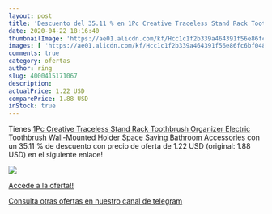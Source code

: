 ```yaml
---
layout: post
title: 'Descuento del 35.11 % en 1Pc Creative Traceless Stand Rack Toothb'
date: 2020-04-22 18:16:40
thumbnailImage: 'https://ae01.alicdn.com/kf/Hcc1c1f2b339a464391f56e86fc6bf048I/1Pc-Creative-Traceless-Stand-Rack-Toothbrush-Organizer-Electric-Toothbrush-Wall-Mounted-Holder-Space-Saving-Bathroom-Accessories.jpg_350x350._SL200_.jpg'
images: [ 'https://ae01.alicdn.com/kf/Hcc1c1f2b339a464391f56e86fc6bf048I/1Pc-Creative-Traceless-Stand-Rack-Toothbrush-Organizer-Electric-Toothbrush-Wall-Mounted-Holder-Space-Saving-Bathroom-Accessories.jpg_350x350._SL200_.jpg' ]
comments: true
category: ofertas
author: ring
slug: 4000415171067
description:
actualPrice: 1.22 USD
comparePrice: 1.88 USD
inStock: true
---
```


Tienes [1Pc Creative Traceless Stand Rack Toothbrush Organizer Electric Toothbrush Wall-Mounted Holder Space Saving Bathroom Accessories](https://www.amazon.com/dp/4000415171067/?tag=redken08-20) con un 35.11 % de descuento con precio de oferta de 1.22 USD (original: 1.88 USD) en el siguiente enlace!

[![](https://ae01.alicdn.com/kf/Hcc1c1f2b339a464391f56e86fc6bf048I/1Pc-Creative-Traceless-Stand-Rack-Toothbrush-Organizer-Electric-Toothbrush-Wall-Mounted-Holder-Space-Saving-Bathroom-Accessories.jpg_350x350._SL200_.jpg)](https://www.amazon.com/dp/4000415171067/?tag=redken08-20)

[Accede a la oferta!!](https://www.amazon.com/dp/4000415171067/?tag=redken08-20)

[Consulta otras ofertas en nuestro canal de telegram](https://t.me/s/ofertas25)
